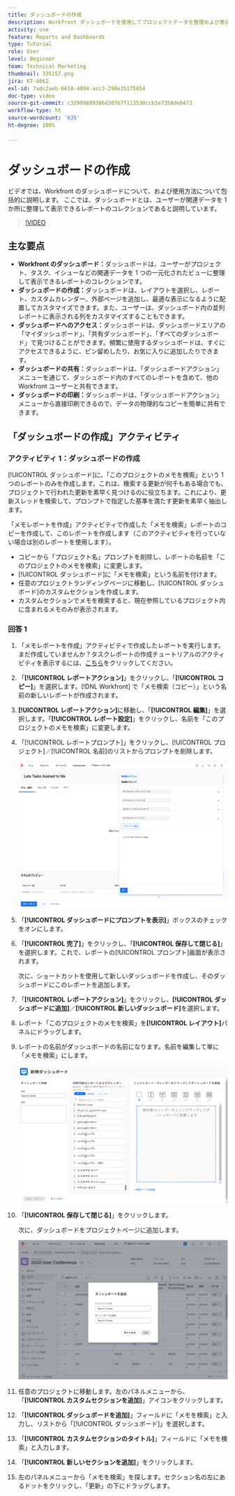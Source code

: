 ```yaml
---
title: ダッシュボードの作成
description: Workfront ダッシュボードを使用してプロジェクトデータを整理および表示します。ダッシュボードはカスタマイズ可能で、アクセスしやすく、共有および印刷できるので、シームレスなプロジェクト管理と共同作業が可能になります。
activity: use
feature: Reports and Dashboards
type: Tutorial
role: User
level: Beginner
team: Technical Marketing
thumbnail: 335157.png
jira: KT-8862
exl-id: 7adc2aeb-6618-4894-acc3-298e35175854
doc-type: video
source-git-commit: c32909809386d30767f113530ccb1e7358de0473
workflow-type: ht
source-wordcount: '635'
ht-degree: 100%

---
```


# ダッシュボードの作成

ビデオでは、Workfront のダッシュボードについて、および使用方法について包括的に説明します。
ここでは、ダッシュボードとは、ユーザーが関連データを 1 か所に整理して表示できるレポートのコレクションであると説明しています。

>[!VIDEO](https://video.tv.adobe.com/v/335157/?quality=12&learn=on)

## 主な要点

* **Workfront のダッシュボード：**&#x200B;ダッシュボードは、ユーザーがプロジェクト、タスク、イシューなどの関連データを 1 つの一元化されたビューに整理して表示できるレポートのコレクションです。
* **ダッシュボードの作成：**&#x200B;ダッシュボードは、レイアウトを選択し、レポート、カスタムカレンダー、外部ページを追加し、最適な表示になるように配置してカスタマイズできます。また、ユーザーは、ダッシュボード内の並列レポートに表示される列をカスタマイズすることもできます。
* **ダッシュボードへのアクセス：**&#x200B;ダッシュボードは、ダッシュボードエリアの「マイダッシュボード」、「共有ダッシュボード」、「すべてのダッシュボード」で見つけることができます。頻繁に使用するダッシュボードは、すぐにアクセスできるように、ピン留めしたり、お気に入りに追加したりできます。
* **ダッシュボードの共有：**&#x200B;ダッシュボードは、「ダッシュボードアクション」メニューを通じて、ダッシュボード内のすべてのレポートを含めて、他の Workfront ユーザーと共有できます。
* **ダッシュボードの印刷：**&#x200B;ダッシュボードは、「ダッシュボードアクション」メニューから直接印刷できるので、データの物理的なコピーを簡単に共有できます。


## 「ダッシュボードの作成」アクティビティ

### アクティビティ 1：ダッシュボードの作成

[!UICONTROL ダッシュボード]に、「このプロジェクトのメモを検索」という 1 つのレポートのみを作成します。これは、検索する更新が何千もある場合でも、プロジェクトで行われた更新を素早く見つけるのに役立ちます。これにより、更新スレッドを検索して、プロンプトで指定した基準を満たす更新を素早く抽出します。

「メモレポートを作成」アクティビティで作成した「メモを検索」レポートのコピーを作成して、このレポートを作成します（このアクティビティを行っていない場合は別のレポートを使用します）。

* コピーから「プロジェクト名」プロンプトを削除し、レポートの名前を「このプロジェクトのメモを検索」に変更します。
* [!UICONTROL ダッシュボード]に「メモを検索」という名前を付けます。
* 任意のプロジェクトランディングページに移動し、[!UICONTROL ダッシュボード]のカスタムセクションを作成します。
* カスタムセクションでメモを検索すると、現在参照しているプロジェクト内に含まれるメモのみが表示されます。

### 回答 1

1. 「メモレポートを作成」アクティビティで作成したレポートを実行します。まだ作成していませんか？タスクレポートの作成チュートリアルのアクティビティを表示するには、[こちら](https://experienceleague.adobe.com/ja/docs/workfront-learn/tutorials-workfront/reporting/basic-reporting/create-a-task-report#activity-1-create-a-note-report-with-prompts)をクリックしてください。
1. 「**[!UICONTROL レポートアクション]**」をクリックし、「**[!UICONTROL コピー]**」を選択します。[!DNL Workfront] で「メモ検索（コピー）」という名前の新しいレポートが作成されます。
1. **[!UICONTROL レポートアクション]**&#x200B;に移動し、「**[!UICONTROL 編集]**」を選択します。「**[!UICONTROL レポート設定]**」をクリックし、名前を「このプロジェクトのメモを検索」に変更します。
1. 「[!UICONTROL レポートプロンプト]」をクリックし、[!UICONTROL プロジェクト]／[!UICONTROL 名前]のリストからプロンプトを削除します。

   ![新しいダッシュボードを作成するための画面の画像](assets/edit-report-prompts.png)

1. 「**[!UICONTROL ダッシュボードにプロンプトを表示]**」ボックスのチェックをオンにします。
1. 「**[!UICONTROL 完了]**」をクリックし、「**[!UICONTROL 保存して閉じる]**」を選択します。これで、レポートの[!UICONTROL プロンプト]画面が表示されます。

   次に、ショートカットを使用して新しいダッシュボードを作成し、そのダッシュボードにこのレポートを追加します。

1. 「**[!UICONTROL レポートアクション]**」をクリックし、**[!UICONTROL ダッシュボードに追加]**／**[!UICONTROL 新しいダッシュボード]**&#x200B;を選択します。
1. レポート「このプロジェクトのメモを検索」を&#x200B;**[!UICONTROL レイアウト]**&#x200B;パネルにドラッグします。
1. レポートの名前がダッシュボードの名前になります。名前を編集して単に「メモを検索」にします。

   ![新しいダッシュボードを作成するための画面の画像](assets/create-dashboard.png)

1. 「**[!UICONTROL 保存して閉じる]**」をクリックします。

   次に、ダッシュボードをプロジェクトページに追加します。

   ![新しいダッシュボードを作成するための画面の画像](assets/add-custom-section.png)

1. 任意のプロジェクトに移動します。左のパネルメニューから、「**[!UICONTROL カスタムセクションを追加]**」アイコンをクリックします。
1. 「**[!UICONTROL ダッシュボードを追加]**」フィールドに「メモを検索」と入力し、リストから「[!UICONTROL ダッシュボード]」を選択します。
1. 「**[!UICONTROL カスタムセクションのタイトル]**」フィールドに「メモを検索」と入力します。
1. 「**[!UICONTROL 新しいセクションを追加]**」をクリックします。
1. 左のパネルメニューから「メモを検索」を探します。セクション名の左にあるドットをクリックし、「更新」の下にドラッグします。
